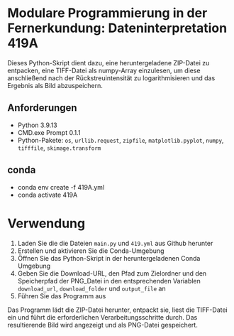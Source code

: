 # Modulare Programmierung in der Fernerkundung: Dateninterpretation 419A #

Dieses Python-Skript dient dazu, eine heruntergeladene ZIP-Datei zu entpacken, eine TIFF-Datei als numpy-Array einzulesen, um diese anschließend nach der Rückstreuintensität zu logarithmisieren und das Ergebnis als Bild abzuspeichern.

## Anforderungen ##

- Python 3.9.13
- CMD.exe Prompt 0.1.1
- Python-Pakete: `os`, `urllib.request`, `zipfile`, `matplotlib.pyplot`, `numpy`, `tifffile`, `skimage.transform`

## conda ##

- conda env create -f 419A.yml
- conda activate 419A

# Verwendung

1. Laden Sie die die Dateien `main.py` und `419.yml` aus Github herunter
2. Erstellen und aktivieren Sie die Conda-Umgebung 
3. Öffnen Sie das Python-Skript in der heruntergeladenen Conda Umgebung
4. Geben Sie die Download-URL, den Pfad zum Zielordner und den Speicherpfad der PNG_Datei in den entsprechenden Variablen `download_url`, `download_folder` und `output_file` an
5. Führen Sie das Programm aus

Das Programm lädt die ZIP-Datei herunter, entpackt sie, liest die TIFF-Datei ein und führt die erforderlichen Verarbeitungsschritte durch. Das resultierende Bild wird angezeigt und als PNG-Datei gespeichert.


